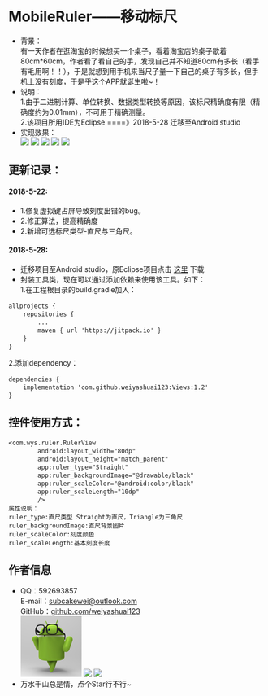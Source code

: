 # MobileRuler——移动标尺
 * 背景： </br>
 有一天作者在逛淘宝的时候想买一个桌子，看着淘宝店的桌子歇着80cm*60cm，作者看了看自己的手，发现自己并不知道80cm有多长（看手有毛用啊！！），于是就想到用手机来当尺子量一下自己的桌子有多长，但手机上没有刻度，于是乎这个APP就诞生啦~！
 * 说明： </br>1.由于二进制计算、单位转换、数据类型转换等原因，该标尺精确度有限（精确度约为0.01mm），不可用于精确测量。</br>
 2.该项目所用IDE为Eclipse ====》2018-5-28 迁移至Android studio
 * 实现效果：</br>
 ![](https://github.com/weiyashuai123/MobileRuler/blob/master/git_res/ruler_0.jpg)
 ![](https://github.com/weiyashuai123/MobileRuler/blob/master/git_res/ruler_1.jpg)
 ![](https://github.com/weiyashuai123/MobileRuler/blob/master/git_res/ruler_2.jpg)
 ![](https://github.com/weiyashuai123/MobileRuler/blob/master/git_res/ruler_4.jpg)
![](https://github.com/weiyashuai123/MobileRuler/blob/master/git_res/ruler_5.jpg)
## 更新记录：</br>
#### 2018-5-22:
* 1.修复虚拟键占屏导致刻度出错的bug。
* 2.修正算法，提高精确度
* 2.新增可选标尺类型-直尺与三角尺。
#### 2018-5-28:
* 迁移项目至Android studio，原Eclipse项目点击 [这里](https://github.com/weiyashuai123/MobileRuler/raw/master/git_res/MobileRuler.zip) 下载
* 封装工具类，现在可以通过添加依赖来使用该工具。如下：</br>
  1.在工程根目录的build.gradle加入：</br>
```
allprojects {
    repositories {
        ...
        maven { url 'https://jitpack.io' }
    }
}
```
2.添加dependency：</br>
```
dependencies {
    implementation 'com.github.weiyashuai123:Views:1.2'
}
```
## 控件使用方式：
```
<com.wys.ruler.RulerView
        android:layout_width="80dp"
        android:layout_height="match_parent"
        app:ruler_type="Straight"
        app:ruler_backgroundImage="@drawable/black"
        app:ruler_scaleColor="@android:color/black"
        app:ruler_scaleLength="10dp"
        />
属性说明：
ruler_type:直尺类型 Straight为直尺，Triangle为三角尺
ruler_backgroundImage:直尺背景图片
ruler_scaleColor:刻度颜色
ruler_scaleLength:基本刻度长度
```

## 作者信息
* QQ：592693857</br>
 E-mail：subcakewei@outlook.com</br>
 GitHub：[github.com/weiyashuai123](https://github.com/weiyashuai123)</br>
 ![](https://github.com/weiyashuai123/Code-specification/blob/master/icon120.png)
 ![](https://github.com/weiyashuai123/TeacherAssiatant-detailed/blob/master/image/wechat.png)
 ![](https://github.com/weiyashuai123/TeacherAssiatant-detailed/blob/master/image/icon120.png)</br>
* 万水千山总是情，点个Star行不行~
